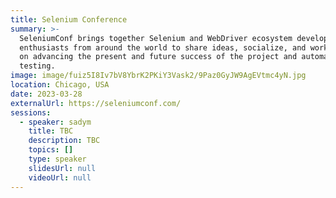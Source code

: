 ```yaml
---
title: Selenium Conference
summary: >-
  SeleniumConf brings together Selenium and WebDriver ecosystem developers and
  enthusiasts from around the world to share ideas, socialize, and work together
  on advancing the present and future success of the project and automated
  testing.
image: image/fuiz5I8Iv7bV8YbrK2PKiY3Vask2/9Paz0GyJW9AgEVtmc4yN.jpg
location: Chicago, USA
date: 2023-03-28
externalUrl: https://seleniumconf.com/
sessions:
  - speaker: sadym
    title: TBC
    description: TBC
    topics: []
    type: speaker
    slidesUrl: null
    videoUrl: null
---
```

